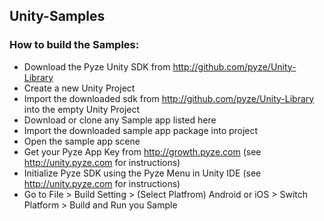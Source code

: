 ## Unity-Samples

### How to build the Samples:

- Download the Pyze Unity SDK from http://github.com/pyze/Unity-Library
- Create a new Unity Project
- Import the downloaded sdk from http://github.com/pyze/Unity-Library into the empty Unity Project
- Download or clone any Sample app listed here
- Import the downloaded sample app package into project
- Open the sample app scene
- Get your Pyze App Key from http://growth.pyze.com  (see http://unity.pyze.com for instructions)
- Initialize Pyze SDK using the Pyze Menu in Unity IDE (see http://unity.pyze.com for instructions)
- Go to File > Build Setting > (Select Platfrom) Android or iOS > Switch Platform > Build and Run you Sample
